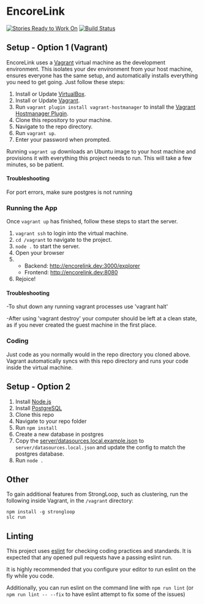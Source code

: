 # EncoreLink

[![Stories Ready to Work On](https://badge.waffle.io/codefordenver/music-volunteers.svg?label=ready&title=Cards%20Ready%20To%20Work%20On)](https://waffle.io/codefordenver/music-volunteers) [![Build Status](https://travis-ci.org/codefordenver/encorelink.svg?branch=eslint)](https://travis-ci.org/codefordenver/encorelink)

## Setup - Option 1 (Vagrant)

EncoreLink uses a [Vagrant](https://www.vagrantup.com/) virtual machine as the
development environment. This isolates your dev environment from your host
machine, ensures everyone has the same setup, and automatically installs
everything you need to get going. Just follow these steps:

1. Install or Update [VirtualBox](https://www.virtualbox.org).
2. Install or Update [Vagrant](https://www.vagrantup.com).
3. Run `vagrant plugin install vagrant-hostmanager` to install the [Vagrant Hostmanager Plugin](https://github.com/smdahlen/vagrant-hostmanager).
4. Clone this repository to your machine.
5. Navigate to the repo directory.
6. Run `vagrant up`.
7. Enter your password when prompted.

Running `vagrant up` downloads an Ubuntu image to your host machine and
provisions it with everything this project needs to run. This will take a few
minutes, so be patient.

#### Troubleshooting
For port errors, make sure postgres is not running

### Running the App

Once `vagrant up` has finished, follow these steps to start the server.

1. `vagrant ssh` to login into the virtual machine.
2. `cd /vagrant` to navigate to the project.
3. `node .` to start the server.
4. Open your browser
5.
	- Backend:	http://encorelink.dev:3000/explorer
	- Frontend:	http://encorelink.dev:8080
6. Rejoice!

#### Troubleshooting
-To shut down any running vagrant processes use 'vagrant halt'

-After using 'vagrant destroy' your computer should be left at a clean state, as if you never created the guest machine in the first place.

### Coding

Just code as you normally would in the repo directory you cloned above. Vagrant
automatically syncs with this repo directory and runs your code inside the
virtual machine.

## Setup - Option 2

1. Install [Node.js](https://nodejs.org/)
2. Install [PostgreSQL](http://www.postgresql.org/)
3. Clone this repo
4. Navigate to your repo folder
5. Run `npm install`
6. Create a new database in postgres
7. Copy the [server/datasources.local.example.json](server/datasources.local.example.json) to `server/datasources.local.json` and update the config to match the postgres database.
8. Run `node .`

## Other

To gain additional features from StrongLoop, such as clustering, run the
following inside Vagrant, in the `/vagrant` directory:
```
npm install -g strongloop
slc run
```

## Linting

This project uses [eslint](http://eslint.org/) for checking coding practices and standards.
It is expected that any opened pull requests have a passing eslint run.

It is highly recommended that you configure your editor to run eslint on the fly
while you code.

Additionally, you can run eslint on the command line with `npm run lint` (or
`npm run lint -- --fix` to have eslint attempt to fix some of the issues)
